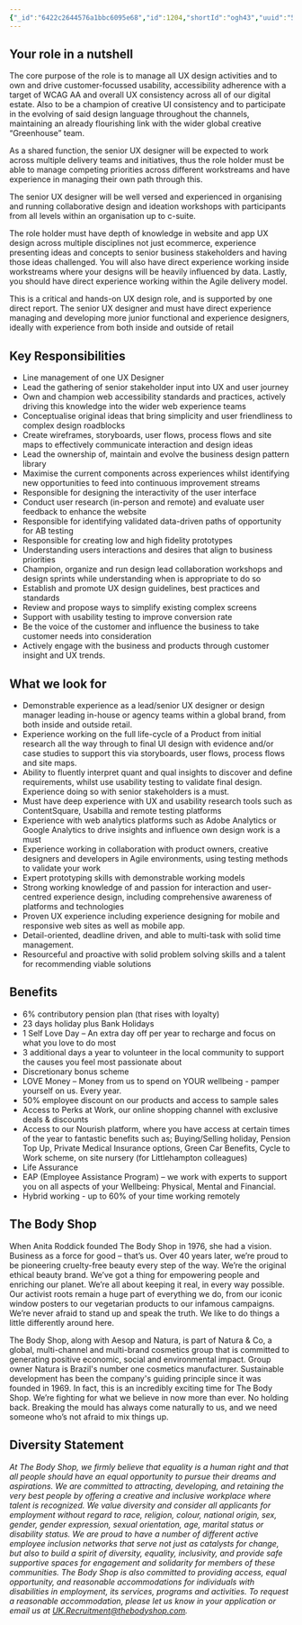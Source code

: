 ```yaml
---
{"_id":"6422c2644576a1bbc6095e68","id":1204,"shortId":"ogh43","uuid":"55e10047-b21b-40fa-ab95-a7b4ed1bacad","title":{"original":"Senior UX Designer","textDescription":"Senior User Experience Designer","urlSlug":"senior-ux-designer","inferred":{"canonicalTitle":"Senior UX Designer","expandedTitle":"Senior User Experience Designer","similiarTitles":["Senior User Interface Designer","Senior Interaction Designer","Senior Visual Designer","Senior Product Designer","Senior UX Researcher"]}},"postedDate":"2023-03-27T23:00:00.000Z","directApply":false,"jobLocation":{"original":"London","textDescription":"London","locations":[{"textDescription":"London","locality":"London","countryName":"United Kingdom","countryCode":"GB","latitude":51.5074,"longitude":-0.1278}]},"hiringOrganization":{"name":"The Body Shop","logo":"//uxbri.org/jobs/logos/The-Body-Shop-logo.png","id":374,"shortId":"B5kn68f2","uuid":"d79c52f9-28f7-4615-b78b-2a0d17beb100"},"employmentType":{"typeInfo":[{"text":"Permanent","code":"PERMANENT","type":"contract"}],"original":"Permanent","textDescription":"Permanent"},"applicationUrl":"https://careers.thebodyshop.com/job/London-Senior-UX-Designer-LND-SE1-2JP/917678601/?feedId=288301","applicationType":"link","closedDate":"2023-04-27T00:00:00.000Z","status":"LIVE","permalink":"\"/jobs2/1204/senior-ux-designer\"","layout":"job"}
---
```

<h2 id="your-role-in-a-nutshell">Your role in a nutshell</h2>
<p>The core purpose of the role is to manage all UX design activities and to own and drive customer-focussed usability, accessibility adherence with a target of WCAG AA and overall UX consistency across all of our digital estate. Also to be a champion of creative UI consistency and to participate in the evolving of said design language throughout the channels, maintaining an already flourishing link with the wider global creative “Greenhouse” team.</p>
<p>As a shared function, the senior UX designer will be expected to work across multiple delivery teams and initiatives, thus the role holder must be able to manage competing priorities across different workstreams and have experience in managing their own path through this.</p>
<p>The senior UX designer will be well versed and experienced in organising and running collaborative design and ideation workshops with participants from all levels within an organisation up to c-suite.</p>
<p>The role holder must have depth of knowledge in website and app UX design across multiple disciplines not just ecommerce, experience presenting ideas and concepts to senior business stakeholders and having those ideas challenged. You will also have direct experience working inside workstreams where your designs will be heavily influenced by data. Lastly, you should have direct experience working within the Agile delivery model.</p>
<p>This is a critical and hands-on UX design role, and is supported by one direct report. The senior UX designer and must have direct experience managing and developing more junior functional and experience designers, ideally with experience from both inside and outside of retail</p>
<h2 id="key-responsibilities">Key Responsibilities</h2>
<ul>
<li>Line management of one UX Designer</li>
<li>Lead the gathering of senior stakeholder input into UX and user journey</li>
<li>Own and champion web accessibility standards and practices, actively driving this knowledge into the wider web experience teams</li>
<li>Conceptualise original ideas that bring simplicity and user friendliness to complex design roadblocks </li>
<li>Create wireframes, storyboards, user flows, process flows and site maps to effectively communicate interaction and design ideas</li>
<li>Lead the ownership of, maintain and evolve the business design pattern library</li>
<li>Maximise the current components across experiences whilst identifying new opportunities to feed into continuous improvement streams </li>
<li>Responsible for designing the interactivity of the user interface </li>
<li>Conduct user research (in-person and remote) and evaluate user feedback to enhance the website </li>
<li>Responsible for identifying validated data-driven paths of opportunity for AB testing </li>
<li>Responsible for creating low and high fidelity prototypes </li>
<li>Understanding users interactions and desires that align to business priorities </li>
<li>Champion, organize and run design lead collaboration workshops and design sprints while understanding when is appropriate to do so </li>
<li>Establish and promote UX design guidelines, best practices and standards </li>
<li>Review and propose ways to simplify existing complex screens </li>
<li>Support with usability testing to improve conversion rate</li>
<li>Be the voice of the customer and influence the business to take customer needs into consideration</li>
<li>Actively engage with the business and products through customer insight and UX trends.</li>
</ul>
<h2 id="what-we-look-for">What we look for</h2>
<ul>
<li>Demonstrable experience as a lead/senior UX designer or design manager leading in-house or agency teams within a global brand, from both inside and outside retail.</li>
<li>Experience working on the full life-cycle of a Product from initial research all the way through to final UI design with evidence and/or case studies to support this via storyboards, user flows, process flows and site maps.</li>
<li>Ability to fluently interpret quant and qual insights to discover and define requirements, whilst use usability testing to validate final design. Experience doing so with senior stakeholders is a must.</li>
<li>Must have deep experience with UX and usability research tools such as ContentSquare, Usabilla and remote testing platforms </li>
<li>Experience with web analytics platforms such as Adobe Analytics or Google Analytics to drive insights and influence own design work is a must </li>
<li>Experience working in collaboration with product owners, creative designers and developers in Agile environments, using testing methods to validate your work</li>
<li>Expert prototyping skills with demonstrable working models</li>
<li>Strong working knowledge of and passion for interaction and user-centred experience design, including comprehensive awareness of platforms and technologies</li>
<li>Proven UX experience including experience designing for mobile and responsive web sites as well as mobile app.</li>
<li>Detail-oriented, deadline driven, and able to multi-task with solid time management.</li>
<li>Resourceful and proactive with solid problem solving skills and a talent for recommending viable solutions</li>
</ul>
<h2 id="benefits">Benefits</h2>
<ul>
<li>6% contributory pension plan (that rises with loyalty)</li>
<li>23 days holiday plus Bank Holidays</li>
<li>1 Self Love Day – An extra day off per year to recharge and focus on what you love to do most</li>
<li>3 additional days a year to volunteer in the local community to support the causes you feel most passionate about</li>
<li>Discretionary bonus scheme</li>
<li>LOVE Money – Money from us to spend on YOUR wellbeing - pamper yourself on us. Every year.</li>
<li>50% employee discount on our products and access to sample sales</li>
<li>Access to Perks at Work, our online shopping channel with exclusive deals &amp; discounts</li>
<li>Access to our Nourish platform, where you have access at certain times of the year to fantastic benefits such as; Buying/Selling holiday, Pension Top Up, Private Medical Insurance options, Green Car Benefits, Cycle to Work scheme, on site nursery (for Littlehampton colleagues)</li>
<li>Life Assurance</li>
<li>EAP (Employee Assistance Program) – we work with experts to support you on all aspects of your Wellbeing: Physical, Mental and Financial.</li>
<li>Hybrid working - up to 60% of your time working remotely</li>
</ul>
<h2 id="the-body-shop">The Body Shop</h2>
<p>When Anita Roddick founded The Body Shop in 1976, she had a vision. Business as a force for good – that’s us. Over 40 years later, we’re proud to be pioneering cruelty-free beauty every step of the way. We’re the original ethical beauty brand. We’ve got a thing for empowering people and enriching our planet. We’re all about keeping it real, in every way possible. Our activist roots remain a huge part of everything we do, from our iconic window posters to our vegetarian products to our infamous campaigns. We’re never afraid to stand up and speak the truth. We like to do things a little differently around here. </p>
<p> The Body Shop, along with Aesop and Natura, is part of Natura &amp; Co, a global, multi-channel and multi-brand cosmetics group that is committed to generating positive economic, social and environmental impact. Group owner Natura is Brazil's number one cosmetics manufacturer. Sustainable development has been the company's guiding principle since it was founded in 1969. In fact, this is an incredibly exciting time for The Body Shop. We’re fighting for what we believe in now more than ever. No holding back. Breaking the mould has always come naturally to us, and we need someone who’s not afraid to mix things up. </p>
<h2 id="diversity-statement">Diversity Statement</h2>
<p><em>At The Body Shop, we firmly believe that equality is a human right and that all people should have an equal opportunity to pursue their dreams and aspirations.  We are committed to attracting, developing, and retaining the very best people by offering a creative and inclusive workplace where talent is recognized. We value diversity and consider all applicants for employment without regard to race, religion, colour, national origin, sex, gender, gender expression, sexual orientation, age, marital status or disability status. We are proud to have a number of different active employee inclusion networks that serve not just as catalysts for change, but also to build a spirit of diversity, equality, inclusivity, and provide safe supportive spaces for engagement and solidarity for members of these communities.  The Body Shop is also committed to providing access, equal opportunity, and reasonable accommodations for individuals with disabilities in employment, its services, programs and activities. To request a reasonable accommodation, please let us know in your application or email us at <a href="mailto:UK.Recruitment@thebodyshop.com">UK.Recruitment@thebodyshop.com</a>.</em></p>

